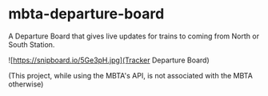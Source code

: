 # mbta-departure-board

A Departure Board that gives live updates for trains to coming from North or South Station.  

![https://snipboard.io/5Ge3pH.jpg](Tracker Departure Board)

(This project, while using the MBTA's API, is not associated with the MBTA otherwise)  
